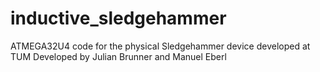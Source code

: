 # inductive_sledgehammer
ATMEGA32U4 code for the physical Sledgehammer device developed at TUM
Developed by Julian Brunner and Manuel Eberl

